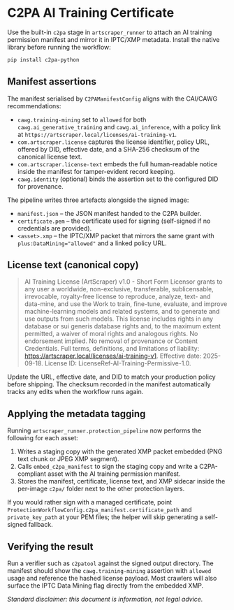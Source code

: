 # C2PA AI Training Certificate

Use the built-in `c2pa` stage in `artscraper_runner` to attach an AI training
permission manifest and mirror it in IPTC/XMP metadata. Install the native
library before running the workflow:

```bash
pip install c2pa-python
```

## Manifest assertions

The manifest serialised by `C2PAManifestConfig` aligns with the CAI/CAWG
recommendations:

- `cawg.training-mining` set to `allowed` for both `cawg.ai_generative_training`
  and `cawg.ai_inference`, with a policy link at
  `https://artscraper.local/licenses/ai-training-v1`.
- `com.artscraper.license` captures the license identifier, policy URL, offered
  by DID, effective date, and a SHA-256 checksum of the canonical license text.
- `com.artscraper.license-text` embeds the full human-readable notice inside the
  manifest for tamper-evident record keeping.
- `cawg.identity` (optional) binds the assertion set to the configured DID for
  provenance.

The pipeline writes three artefacts alongside the signed image:

- `manifest.json` – the JSON manifest handed to the C2PA builder.
- `certificate.pem` – the certificate used for signing (self-signed if no
  credentials are provided).
- `<asset>.xmp` – the IPTC/XMP packet that mirrors the same grant with
  `plus:DataMining="allowed"` and a linked policy URL.

## License text (canonical copy)

> AI Training License (ArtScraper) v1.0 - Short Form
> Licensor grants to any user a worldwide, non-exclusive, transferable,
> sublicensable, irrevocable, royalty-free license to reproduce, analyze,
> text- and data-mine, and use the Work to train, fine-tune, evaluate, and
> improve machine-learning models and related systems, and to generate and use
> outputs from such models. This license includes rights in any database or sui
> generis database rights and, to the maximum extent permitted, a waiver of moral
> rights and analogous rights. No endorsement implied. No removal of provenance
> or Content Credentials. Full terms, definitions, and limitations of liability:
> https://artscraper.local/licenses/ai-training-v1. Effective date: 2025-09-18.
> License ID: LicenseRef-AI-Training-Permissive-1.0.

Update the URL, effective date, and DID to match your production policy before
shipping. The checksum recorded in the manifest automatically tracks any edits
when the workflow runs again.

## Applying the metadata tagging

Running `artscraper_runner.protection_pipeline` now performs the following for
each asset:

1. Writes a staging copy with the generated XMP packet embedded (PNG text chunk
   or JPEG XMP segment).
2. Calls `embed_c2pa_manifest` to sign the staging copy and write a
   C2PA-compliant asset with the AI training permission manifest.
3. Stores the manifest, certificate, license text, and XMP sidecar inside the
   per-image `c2pa/` folder next to the other protection layers.

If you would rather sign with a managed certificate, point
`ProtectionWorkflowConfig.c2pa_manifest.certificate_path` and
`private_key_path` at your PEM files; the helper will skip generating a
self-signed fallback.

## Verifying the result

Run a verifier such as `c2patool` against the signed output directory. The
manifest should show the `cawg.training-mining` assertion with `allowed` usage
and reference the hashed license payload. Most crawlers will also surface the
IPTC Data Mining flag directly from the embedded XMP.

*Standard disclaimer: this document is information, not legal advice.*
